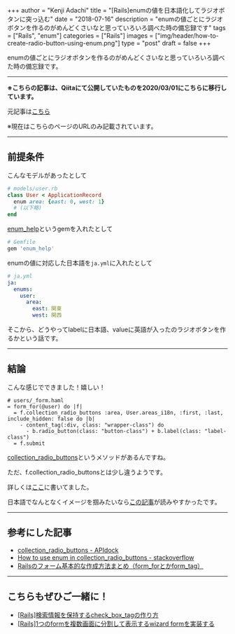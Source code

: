 +++
author = "Kenji Adachi"
title = "[Rails]enumの値を日本語化してラジオボタンに突っ込む"
date = "2018-07-16"
description = "enumの値ごとにラジオボタンを作るのがめんどくさいなと思っていろいろ調べた時の備忘録です"
tags = ["Rails", "enum"]
categories = ["Rails"]
images  = ["img/header/how-to-create-radio-button-using-enum.png"]
type = "post"
draft =  false
+++

enumの値ごとにラジオボタンを作るのがめんどくさいなと思っていろいろ調べた時の備忘録です。

------

**※こちらの記事は、Qiitaにて公開していたものを2020/03/01にこちらに移行しています。**

元記事は[こちら](https://qiita.com/dach1_ken/items/4443333fb9fd722bd28a)

※現在はこちらのページのURLのみ記載されています。

--------

## 前提条件

こんなモデルがあったとして

```ruby
# models/user.rb
class User < ApplicationRecord
  enum area: {east: 0, west: 1}
  # (以下略)
end
```

[enum_help](https://github.com/zmbacker/enum_help)というgemを入れたとして

```ruby
# Gemfile
gem 'enum_help'
```

enumの値に対応した日本語を`ja.yml`に入れたとして

```yml
# ja.yml
ja:
  enums:
    user:
      area:
        east: 関東
        west: 関西
```

そこから、どうやってlabelに日本語、valueに英語が入ったのラジオボタンを作るかという話です。

------

## 結論

こんな感じでできました！嬉しい！

```html.haml
# users/_form.haml
= form_for(@user) do |f|
  = f.collection_radio_buttons :area, User.areas_i18n, :first, :last, include_hidden: false do |b|
    - content_tag(:div, class: "wrapper-class") do
      - b.radio_button(class: "button-class") + b.label(class: "label-class")
  = f.submit
```

[collection_radio_buttons](https://apidock.com/rails/v4.0.2/ActionView/Helpers/FormOptionsHelper/collection_radio_buttons)というメソッドがあるんですね。

ただ、f.collection_radio_buttonsとは少し違うようです。

詳しくは[ここ](https://stackoverflow.com/questions/36393489/how-to-use-enum-in-collection-radio-buttons)に書いてました。

日本語でなんとなくイメージを掴みたいなら[この記事](https://qiita.com/ykyk1218/items/2541a313aac0f0e5d81a#%E3%83%A9%E3%82%B8%E3%82%AA%E3%83%9C%E3%82%BF%E3%83%B3)が読みやすかったです。

-------

## 参考にした記事

- [collection_radio_buttons - APIdock](https://apidock.com/rails/v4.0.2/ActionView/Helpers/FormOptionsHelper/collection_radio_buttons)
- [How to use enum in collection_radio_buttons - stackoverflow](https://stackoverflow.com/questions/36393489/how-to-use-enum-in-collection-radio-buttons)
- [Railsのフォーム基本的な作成方法まとめ（form_forとかform_tag）](https://qiita.com/ykyk1218/items/2541a313aac0f0e5d81a)

-------

## こちらもぜひご一緒に！

- [[Rails]検索情報を保持するcheck_box_tagの作り方](../../blog/how-to-create-check_box_tag/)
- [[Rails]1つのformを複数画面に分割して表示するwizard formを実装する](../../blog/how-to-create-wizard-form-in-rails/)

